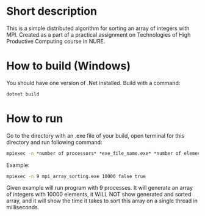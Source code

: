 # Short description
This is a simple distributed algorithm for sorting an array of integers with MPI. Created as a part of a practical assignment on Technologies of High Productive Computing course in NURE.

# How to build (Windows)
You should have one version of .Net installed.
Build with a command: 
```bat
dotnet build
```

# How to run
Go to the directory with an .exe file of your build, open terminal for this directory and run following command:
```bat
mpiexec -n *number of processors* *exe_file_name.exe* *number of elements in an array* *show arrays or not* *show time for single-threaded variant*
```
Example:
```bat
mpiexec -n 9 mpi_array_sorting.exe 10000 false true
```
Given example will run program with 9 processes. It will generate an array of integers with 10000 elements, it WILL NOT show generated and sorted array, and it will show the time it takes to sort
this array on a single thread in milliseconds.
